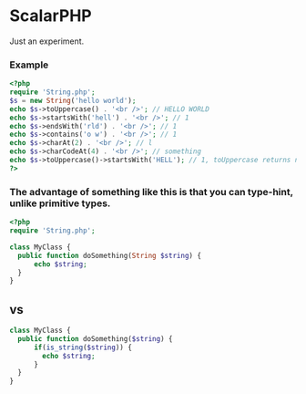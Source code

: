 ScalarPHP
=========

Just an experiment.


### Example

```php
<?php
require 'String.php';
$s = new String('hello world');
echo $s->toUppercase() . '<br />'; // HELLO WORLD
echo $s->startsWith('hell') . '<br />'; // 1
echo $s->endsWith('rld') . '<br />'; // 1
echo $s->contains('o w') . '<br />'; // 1
echo $s->charAt(2) . '<br />'; // l
echo $s->charCodeAt(4) . '<br />'; // something
echo $s->toUppercase()->startsWith('HELL'); // 1, toUppercase returns new instance of String
?>
```

### The advantage of something like this is that you can type-hint, unlike primitive types.

```php
<?php
require 'String.php';

class MyClass {
  public function doSomething(String $string) {
      echo $string;
  }
}
````

## vs

```php
class MyClass {
  public function doSomething($string) {
      if(is_string($string)) {
        echo $string;
      }
  }
}
```
